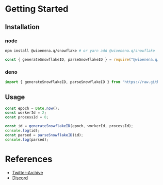 # Getting Started

## Installation
### node
```bash
npm install @wioenena.q/snowflake # or yarn add @wioenena.q/snowflake
```
```js
const { generateSnowflakeID, parseSnowflakeID } = require("@wioenena.q/snowflake");
```
### deno
```ts
import { generateSnowflakeID, parseSnowflakeID } from "https://raw.githubusercontent.com/wioenena-q/Snowflake/master/src/index.ts";
```

## Usage
```js
const epoch = Date.now();
const workerId = 2;
const processId = 0;

const id = generateSnowflakeID(epoch, workerId, processId);
console.log(id);
const parsed = parseSnowflakeID(id);
console.log(parsed);
```


# References
- [Twitter-Archive](https://github.com/twitter-archive/snowflake)
- [Discord](https://discord.com/developers/docs/reference#snowflakes)